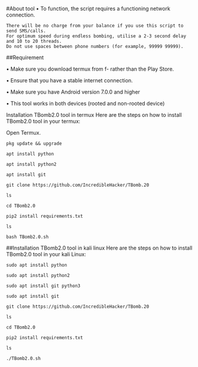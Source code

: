 #About tool 
• To function, the script requires a functioning network connection.

    There will be no charge from your balance if you use this script to send SMS/calls.
    For optimum speed during endless bombing, utilise a 2-3 second delay and 10 to 20 threads.
    Do not use spaces between phone numbers (for example, 99999 99999).   


##Requirement

• Make sure you download termux from f- rather than the Play Store. 

• Ensure that you have a stable internet connection.

• Make sure you have Android version 7.0.0 and higher 

• This tool works in both devices (rooted and non-rooted device)

Installation TBomb2.0 tool in termux
Here are the steps on how to install TBomb2.0 tool in your termux:


Open Termux.

    pkg update && upgrade 

    apt install python

    apt install python2

    apt install git 

    git clone https://github.com/IncredibleHacker/TBomb.20

    ls
    
    cd TBomb2.0

    pip2 install requirements.txt 

    ls

    bash TBomb2.0.sh

##Installation TBomb2.0 tool in kali linux 
Here are the steps on how to install TBomb2.0 tool in your kali Linux:

    sudo apt install python

    sudo apt install python2

    sudo apt install git python3

    sudo apt install git 
    
    git clone https://github.com/IncredibleHacker/TBomb.20

    ls

    cd TBomb2.0

    pip2 install requirements.txt

    ls

    ./TBomb2.0.sh



